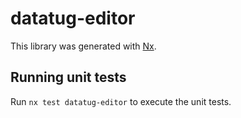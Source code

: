 # datatug-editor

This library was generated with [Nx](https://nx.dev).

## Running unit tests

Run `nx test datatug-editor` to execute the unit tests.

